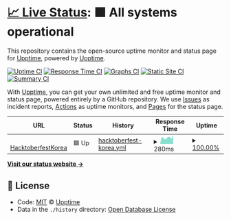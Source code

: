 # [📈 Live Status](https://demo.upptime.js.org): <!--live status--> **🟩 All systems operational**

This repository contains the open-source uptime monitor and status page for [Upptime](https://upptime.js.org), powered by [Upptime](https://github.com/upptime/upptime).

[![Uptime CI](https://github.com/koj-co/upptime/workflows/Uptime%20CI/badge.svg)](https://github.com/koj-co/upptime/actions?query=workflow%3A%22Uptime+CI%22)
[![Response Time CI](https://github.com/koj-co/upptime/workflows/Response%20Time%20CI/badge.svg)](https://github.com/koj-co/upptime/actions?query=workflow%3A%22Response+Time+CI%22)
[![Graphs CI](https://github.com/koj-co/upptime/workflows/Graphs%20CI/badge.svg)](https://github.com/koj-co/upptime/actions?query=workflow%3A%22Graphs+CI%22)
[![Static Site CI](https://github.com/koj-co/upptime/workflows/Static%20Site%20CI/badge.svg)](https://github.com/koj-co/upptime/actions?query=workflow%3A%22Static+Site+CI%22)
[![Summary CI](https://github.com/koj-co/upptime/workflows/Summary%20CI/badge.svg)](https://github.com/koj-co/upptime/actions?query=workflow%3A%22Summary+CI%22)

With [Upptime](https://upptime.js.org), you can get your own unlimited and free uptime monitor and status page, powered entirely by a GitHub repository. We use [Issues](https://github.com/upptime/upptime/issues) as incident reports, [Actions](https://github.com/phg98/upptime/actions) as uptime monitors, and [Pages](https://demo.upptime.js.org) for the status page.

<!--start: status pages-->
<!-- This summary is generated by Upptime (https://github.com/upptime/upptime) -->
<!-- Do not edit this manually, your changes will be overwritten -->
<!-- prettier-ignore -->
| URL | Status | History | Response Time | Uptime |
| --- | ------ | ------- | ------------- | ------ |
| <img alt="" src="https://icons.duckduckgo.com/ip3/www.hacktoberfestkorea.com.ico" height="13"> [HacktoberfestKorea](https://www.hacktoberfestkorea.com) | 🟩 Up | [hacktoberfest-korea.yml](https://github.com/phg98/upptime/commits/HEAD/history/hacktoberfest-korea.yml) | <details><summary><img alt="Response time graph" src="./graphs/hacktoberfest-korea/response-time-week.png" height="20"> 280ms</summary><br><a href="https://upptime.hacktoberfestkorea.com/history/hacktoberfest-korea"><img alt="Response time 294" src="https://img.shields.io/endpoint?url=https%3A%2F%2Fraw.githubusercontent.com%2Fphg98%2Fupptime%2FHEAD%2Fapi%2Fhacktoberfest-korea%2Fresponse-time.json"></a><br><a href="https://upptime.hacktoberfestkorea.com/history/hacktoberfest-korea"><img alt="24-hour response time 229" src="https://img.shields.io/endpoint?url=https%3A%2F%2Fraw.githubusercontent.com%2Fphg98%2Fupptime%2FHEAD%2Fapi%2Fhacktoberfest-korea%2Fresponse-time-day.json"></a><br><a href="https://upptime.hacktoberfestkorea.com/history/hacktoberfest-korea"><img alt="7-day response time 280" src="https://img.shields.io/endpoint?url=https%3A%2F%2Fraw.githubusercontent.com%2Fphg98%2Fupptime%2FHEAD%2Fapi%2Fhacktoberfest-korea%2Fresponse-time-week.json"></a><br><a href="https://upptime.hacktoberfestkorea.com/history/hacktoberfest-korea"><img alt="30-day response time 338" src="https://img.shields.io/endpoint?url=https%3A%2F%2Fraw.githubusercontent.com%2Fphg98%2Fupptime%2FHEAD%2Fapi%2Fhacktoberfest-korea%2Fresponse-time-month.json"></a><br><a href="https://upptime.hacktoberfestkorea.com/history/hacktoberfest-korea"><img alt="1-year response time 297" src="https://img.shields.io/endpoint?url=https%3A%2F%2Fraw.githubusercontent.com%2Fphg98%2Fupptime%2FHEAD%2Fapi%2Fhacktoberfest-korea%2Fresponse-time-year.json"></a></details> | <details><summary><a href="https://upptime.hacktoberfestkorea.com/history/hacktoberfest-korea">100.00%</a></summary><a href="https://upptime.hacktoberfestkorea.com/history/hacktoberfest-korea"><img alt="All-time uptime 99.93%" src="https://img.shields.io/endpoint?url=https%3A%2F%2Fraw.githubusercontent.com%2Fphg98%2Fupptime%2FHEAD%2Fapi%2Fhacktoberfest-korea%2Fuptime.json"></a><br><a href="https://upptime.hacktoberfestkorea.com/history/hacktoberfest-korea"><img alt="24-hour uptime 100.00%" src="https://img.shields.io/endpoint?url=https%3A%2F%2Fraw.githubusercontent.com%2Fphg98%2Fupptime%2FHEAD%2Fapi%2Fhacktoberfest-korea%2Fuptime-day.json"></a><br><a href="https://upptime.hacktoberfestkorea.com/history/hacktoberfest-korea"><img alt="7-day uptime 100.00%" src="https://img.shields.io/endpoint?url=https%3A%2F%2Fraw.githubusercontent.com%2Fphg98%2Fupptime%2FHEAD%2Fapi%2Fhacktoberfest-korea%2Fuptime-week.json"></a><br><a href="https://upptime.hacktoberfestkorea.com/history/hacktoberfest-korea"><img alt="30-day uptime 100.00%" src="https://img.shields.io/endpoint?url=https%3A%2F%2Fraw.githubusercontent.com%2Fphg98%2Fupptime%2FHEAD%2Fapi%2Fhacktoberfest-korea%2Fuptime-month.json"></a><br><a href="https://upptime.hacktoberfestkorea.com/history/hacktoberfest-korea"><img alt="1-year uptime 100.00%" src="https://img.shields.io/endpoint?url=https%3A%2F%2Fraw.githubusercontent.com%2Fphg98%2Fupptime%2FHEAD%2Fapi%2Fhacktoberfest-korea%2Fuptime-year.json"></a></details>

<!--end: status pages-->

[**Visit our status website →**](https://demo.upptime.js.org)

## 📄 License

- Code: [MIT](./LICENSE) © [Upptime](https://upptime.js.org)
- Data in the `./history` directory: [Open Database License](https://opendatacommons.org/licenses/odbl/1-0/)
